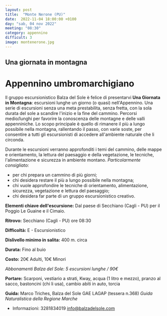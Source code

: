 ```yaml
---
layout: post
title:  "Monte Nerone (PU)"
date:  2022-11-04 18:00:00 +0100
day: "sab, 04 nov 2022"
meeting: "08:30"
category: appennino 
difficult: 3
image: montenerone.jpg
---
```


## Una giornata in montagna
# Appennino umbromarchigiano 

Il gruppo escursionistico Balza del Sole è felice di presentarvi **Una Giornata in Montagna**: escursioni lunghe un giorno (o quasi) nell'Appennino. 
Una serie di escursioni senza una meta prestabilita, senza fretta, con la sola durata del sole a scandire l'inizio e la fine del cammino.
Percorsi medio/lunghi per favorire la conoscenza delle montagne e delle valli appenniniche. 
Lo scopo principale è quello di rimanere il più a lungo possibile nella montagna, rallentando il passo, con varie soste, per consentire a tutti gli escursionisti di accedere all'ambiente naturale che li circonda.  

Durante le escursioni verranno approfonditi i temi del cammino, delle mappe e orientamento, la lettura del paesaggio e della vegetazione, le tecniche, l'alimentazione e sicurezza in ambiente montano.
*Particolarmente consigliato:*

- per chi prepara un cammino di più giorni;
- chi desidera restare il più a lungo possibile nella montagna;
- chi vuole approfondire le tecniche di orientamento, alimentazione, sicurezza, vegetazione e lettura del paesaggio;
- chi desidera far parte di un gruppo escursionistico creativo.

**Elementi chiave dell'escursione:** Dal paese di Secchiano (Cagli - PU) per il Poggio Le Guaine e il Cimaio.

**Ritrovo:** Secchiano (Cagli - PU) ore 08:30

**Difficoltà:** E - Escursionistico

**Dislivello minimo in salita:** 400 m. circa

**Durata:** Fino al buio

**Costo:** 20€ Adulti, 10€ Minori

*Abbonamenti Balza del Sole: 5 escursioni lunghe / 90€*

**Portare:** Scarponi, vestiario a strati, Kway, acqua (1 litro e mezzo), pranzo al sacco, bastoncini (chi li usa), cambio abiti in auto, torcia

**Guida:** Marco Triches, Balza del Sole GAE LAGAP (tessera n.368)
*Guida Naturalistica della Regione Marche*
+ Informazioni: 3281834019    info@balzadelsole.com
